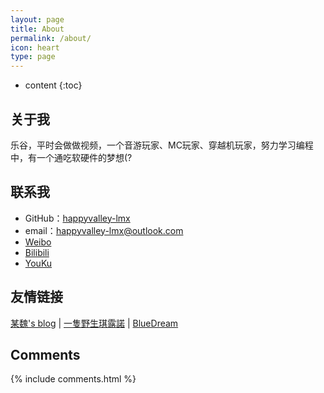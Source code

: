 ```yaml
---
layout: page
title: About
permalink: /about/
icon: heart
type: page
---
```


* content
{:toc}

## 关于我

乐谷，平时会做做视频，一个音游玩家、MC玩家、穿越机玩家，努力学习编程中，有一个通吃软硬件的梦想(?

## 联系我

* GitHub：[happyvalley-lmx](https://github.com/happyvalley-lmx)
* email：happyvalley-lmx@outlook.com
* [Weibo](https://weibo.com/happyvalleylmx)
* [Bilibili](https://space.bilibili.com/8033176)
* [YouKu](https://i.youku.com/mcoltv)

## 友情链接

[某魏's blog](https://tqlwsl.moe/) \| [一隻野生琪露諾](https://blog.cirnobaka.moe/) \| [BlueDream](https://www.bdcraft.cn/)

## Comments

{% include comments.html %}
